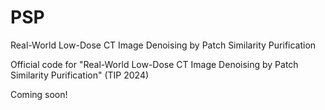 # PSP
Real-World Low-Dose CT Image Denoising by Patch Similarity Purification

Official code for "Real-World Low-Dose CT Image Denoising by Patch Similarity Purification" (TIP 2024)

Coming soon!
